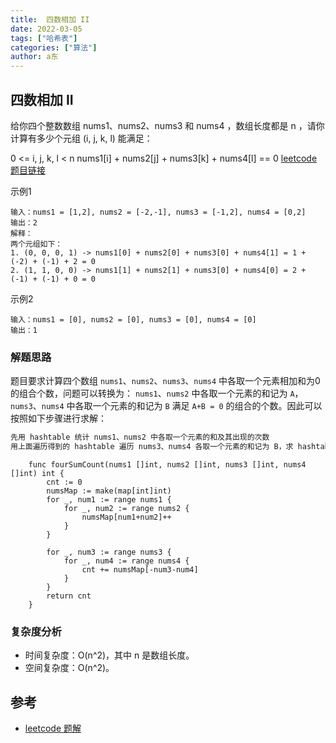 ```yaml
---
title:  四数相加 II
date: 2022-03-05
tags: ["哈希表"]
categories: ["算法"]
author: a东
---
```


##  四数相加 II
给你四个整数数组 nums1、nums2、nums3 和 nums4 ，数组长度都是 n ，请你计算有多少个元组 (i, j, k, l) 能满足：

0 <= i, j, k, l < n
nums1[i] + nums2[j] + nums3[k] + nums4[l] == 0
[ leetcode 题目链接](https://leetcode-cn.com/problems/4sum-ii/)

示例1
```
输入：nums1 = [1,2], nums2 = [-2,-1], nums3 = [-1,2], nums4 = [0,2]
输出：2
解释：
两个元组如下：
1. (0, 0, 0, 1) -> nums1[0] + nums2[0] + nums3[0] + nums4[1] = 1 + (-2) + (-1) + 2 = 0
2. (1, 1, 0, 0) -> nums1[1] + nums2[1] + nums3[0] + nums4[0] = 2 + (-1) + (-1) + 0 = 0
```
<!-- more -->

示例2
```
输入：nums1 = [0], nums2 = [0], nums3 = [0], nums4 = [0]
输出：1
```

### 解题思路
题目要求计算四个数组 `nums1`、`nums2`、`nums3`、`nums4` 中各取一个元素相加和为0的组合个数，问题可以转换为： `nums1`、`nums2` 中各取一个元素的和记为 `A`，`nums3`、`nums4`
中各取一个元素的和记为 `B` 满足 `A+B = 0` 的组合的个数。因此可以按照如下步骤进行求解：

```markdown
先用 hashtable 统计 nums1、nums2 中各取一个元素的和及其出现的次数
用上面遍历得到的 hashtable 遍历 nums3、nums4 各取一个元素的和记为 B，求 hashtable 中值为 -B 的元素的个数，将满足条件的个数相加得到最后结果。
```

```cgo
    func fourSumCount(nums1 []int, nums2 []int, nums3 []int, nums4 []int) int {
        cnt := 0
        numsMap := make(map[int]int)
        for _, num1 := range nums1 {
            for _, num2 := range nums2 {
                numsMap[num1+num2]++
            }
        }
    
        for _, num3 := range nums3 {
            for _, num4 := range nums4 {
                cnt += numsMap[-num3-num4]
            }
        } 
        return cnt
    }
```


### 复杂度分析
- 时间复杂度：O(n^2)，其中 n 是数组长度。
- 空间复杂度：O(n^2)。

## 参考
* [leetcode 题解](https://leetcode-cn.com/problems/4sum-ii/solution/si-shu-xiang-jia-ii-by-leetcode-solution/)






